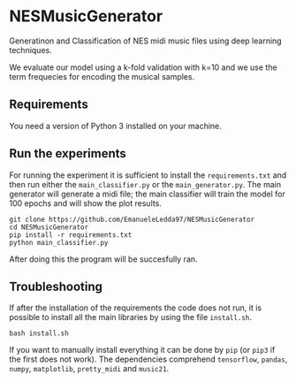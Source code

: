 # NESMusicGenerator
Generatinon and Classification of NES midi music files using deep learning techniques.

We evaluate our model using a k-fold validation with k=10 and we use the term frequecies for encoding the musical samples.

## Requirements
You need a version of Python 3 installed on your machine.

## Run the experiments
For running the experiment it is sufficient to install the `requirements.txt` and then run either the `main_classifier.py` or the `main_generator.py`.
The main generator will generate a midi file; the main classifier will train the model for 100 epochs and will show the plot results.

```
git clone https://github.com/EmanueleLedda97/NESMusicGenerator
cd NESMusicGenerator
pip install -r requirements.txt
python main_classifier.py
```

After doing this the program will be succesfully ran.

## Troubleshooting
If after the installation of the requirements the code does not run, it is possible to install all the main libraries by using the file `install.sh`. 

```
bash install.sh
```

If you want to manually install everything it can be done by `pip` (or `pip3` if the first does not work).
The dependencies comprehend `tensorflow`, `pandas`, `numpy`, `matplotlib`, `pretty_midi` and `music21`.
